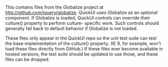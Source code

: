 This contains files from the Globalize project at http://github.com/jquery/globalize.
QuickUI uses Globalize as an *optional* component. If Globalize is loaded,
QuickUI controls can override their culture() property to perform culture-
specific work. Such controls should generally fall back to default behavior if
Globalize is not loaded.

These files only appear in the QuickUI repo so the unit test suite can test the
base implementation of the culture() property. (IE 9, for example, won't load
these files directly from GitHub.) If these files ever become available in
hosted versions, the test suite should be updated to use those, and these files
can be dropped.
